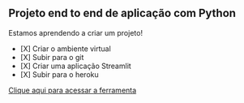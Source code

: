 ## Projeto end to end de aplicação com Python

Estamos aprendendo a criar um projeto!
- [X] Criar o ambiente virtual
- [X] Subir para o git
- [X] Criar uma aplicação Streamlit
- [X] Subir para o heroku

[Clique aqui para acessar a ferramenta](https://af-imc-calculator.herokuapp.com/git)
